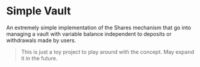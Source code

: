 # Simple Vault

An extremely simple implementation of the Shares mechanism that go into managing a vault with variable balance independent to deposits or withdrawals made by users.

> This is just a toy project to play around with the concept. May expand it in the future.
